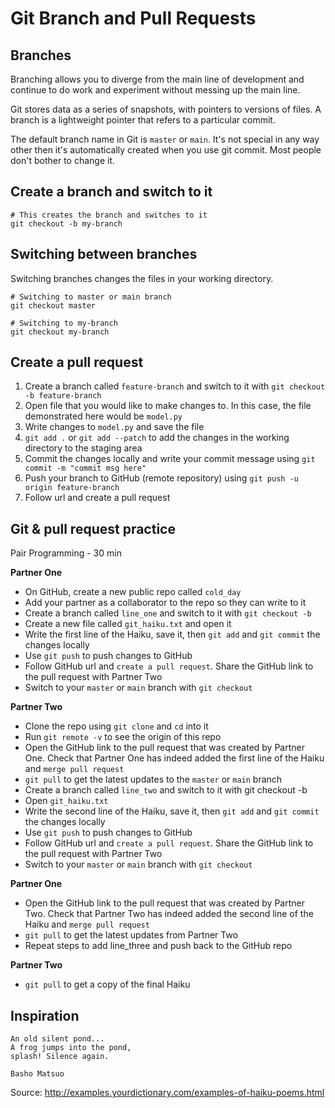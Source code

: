 # Git Branch and Pull Requests

## Branches
Branching allows you to diverge from the main line of development and continue to do work and experiment without messing up the main line.

Git stores data as a series of snapshots, with pointers to versions of files. A branch is a lightweight pointer that refers to a particular commit.

The default branch name in Git is `master` or `main`. It's not special in any way other then it's automatically created when you use git commit. Most people don't bother to change it.

## Create a branch and switch to it
```
# This creates the branch and switches to it
git checkout -b my-branch
```

## Switching between branches
Switching branches changes the files in your working directory.
```
# Switching to master or main branch
git checkout master
```

```
# Switching to my-branch
git checkout my-branch
```

## Create a pull request
1. Create a branch called `feature-branch` and switch to it with `git checkout -b feature-branch`
2. Open file that you would like to make changes to. In this case, the file demonstrated here would be `model.py`
3. Write changes to `model.py` and save the file
4. `git add .` or `git add --patch` to add the changes in the working directory to the staging area
5. Commit the changes locally and write your commit message using `git commit -m "commit msg here"`
6. Push your branch to GitHub (remote repository) using `git push -u origin feature-branch`
7. Follow url and create a pull request

## Git & pull request practice
Pair Programming - 30 min

**Partner One**
* On GitHub, create a new public repo called `cold_day`
* Add your partner as a collaborator to the repo so they can write to it
* Create a branch called `line_one` and switch to it with `git checkout -b`
* Create a new file called `git_haiku.txt` and open it
* Write the first line of the Haiku, save it, then `git add` and `git commit` the changes locally
* Use `git push` to push changes to GitHub
* Follow GitHub url and `create a pull request`. Share the GitHub link to the pull request with Partner Two
* Switch to your `master` or `main` branch with `git checkout`

**Partner Two**
* Clone the repo using `git clone` and `cd` into it
* Run `git remote -v` to see the origin of this repo
* Open the GitHub link to the pull request that was created by Partner One. Check that Partner One has indeed added the first line of the Haiku and `merge pull request`
* `git pull` to get the latest updates to the `master` or `main` branch
* Create a branch called `line_two` and switch to it with git checkout -b
* Open `git_haiku.txt`
* Write the second line of the Haiku, save it, then `git add` and `git commit` the changes locally
* Use `git push` to push changes to GitHub
* Follow GitHub url and `create a pull request`. Share the GitHub link to the pull request with Partner Two
* Switch to your `master` or `main` branch with `git checkout`

**Partner One**
* Open the GitHub link to the pull request that was created by Partner Two. Check that Partner Two has indeed added the second line of the Haiku and `merge pull request`
* `git pull` to get the latest updates from Partner Two
* Repeat steps to add line_three and push back to the GitHub repo

**Partner Two**
* `git pull` to get a copy of the final Haiku

## Inspiration
```
An old silent pond...
A frog jumps into the pond,
splash! Silence again.

Basho Matsuo
```
Source: http://examples.yourdictionary.com/examples-of-haiku-poems.html
